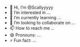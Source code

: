 - 👋 Hi, I’m @Scallyyyyy
- 👀 I’m interested in ...
- 🌱 I’m currently learning ...
- 💞️ I’m looking to collaborate on ...
- 📫 How to reach me ...
- 😄 Pronouns: ...
- ⚡ Fun fact: ...

<!---
Scallyyyyy/Scallyyyyy is a ✨ special ✨ repository because its `README.md` (this file) appears on your GitHub profile.
You can click the Preview link to take a look at your changes.
--->
